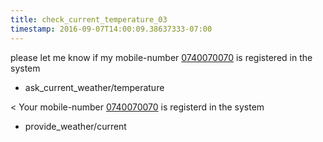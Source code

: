 ```yaml
---
title: check_current_temperature_03
timestamp: 2016-09-07T14:00:09.38637333-07:00
---
```


please let me know if my mobile-number [0740070070](city) is registered in the system
* ask_current_weather/temperature

< Your mobile-number [0740070070](city) is registerd in the system
* provide_weather/current

